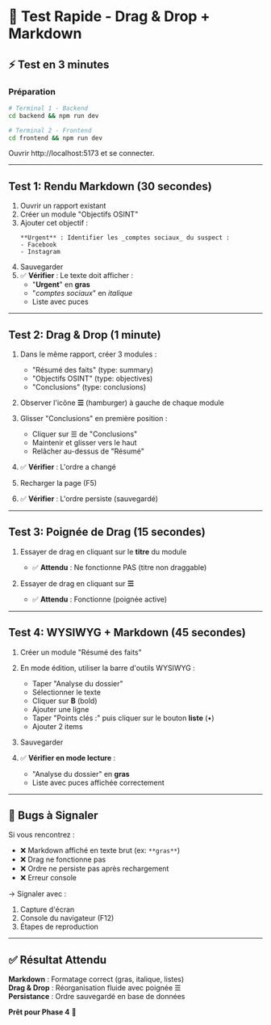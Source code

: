 # 🧪 Test Rapide - Drag & Drop + Markdown

## ⚡ Test en 3 minutes

### Préparation
```bash
# Terminal 1 - Backend
cd backend && npm run dev

# Terminal 2 - Frontend
cd frontend && npm run dev
```

Ouvrir http://localhost:5173 et se connecter.

---

## Test 1: Rendu Markdown (30 secondes)

1. Ouvrir un rapport existant
2. Créer un module "Objectifs OSINT"
3. Ajouter cet objectif :
   ```
   **Urgent** : Identifier les _comptes sociaux_ du suspect :
   - Facebook
   - Instagram
   ```
4. Sauvegarder
5. ✅ **Vérifier** : Le texte doit afficher :
   - "**Urgent**" en **gras**
   - "_comptes sociaux_" en _italique_
   - Liste avec puces

---

## Test 2: Drag & Drop (1 minute)

1. Dans le même rapport, créer 3 modules :
   - "Résumé des faits" (type: summary)
   - "Objectifs OSINT" (type: objectives)
   - "Conclusions" (type: conclusions)

2. Observer l'icône **☰** (hamburger) à gauche de chaque module

3. Glisser "Conclusions" en première position :
   - Cliquer sur ☰ de "Conclusions"
   - Maintenir et glisser vers le haut
   - Relâcher au-dessus de "Résumé"

4. ✅ **Vérifier** : L'ordre a changé

5. Recharger la page (F5)

6. ✅ **Vérifier** : L'ordre persiste (sauvegardé)

---

## Test 3: Poignée de Drag (15 secondes)

1. Essayer de drag en cliquant sur le **titre** du module
   - ✅ **Attendu** : Ne fonctionne PAS (titre non draggable)

2. Essayer de drag en cliquant sur **☰**
   - ✅ **Attendu** : Fonctionne (poignée active)

---

## Test 4: WYSIWYG + Markdown (45 secondes)

1. Créer un module "Résumé des faits"

2. En mode édition, utiliser la barre d'outils WYSIWYG :
   - Taper "Analyse du dossier"
   - Sélectionner le texte
   - Cliquer sur **B** (bold)
   - Ajouter une ligne
   - Taper "Points clés :" puis cliquer sur le bouton **liste** (•)
   - Ajouter 2 items

3. Sauvegarder

4. ✅ **Vérifier en mode lecture** :
   - "Analyse du dossier" en **gras**
   - Liste avec puces affichée correctement

---

## 🐛 Bugs à Signaler

Si vous rencontrez :
- ❌ Markdown affiché en texte brut (ex: `**gras**`)
- ❌ Drag ne fonctionne pas
- ❌ Ordre ne persiste pas après rechargement
- ❌ Erreur console

→ Signaler avec :
1. Capture d'écran
2. Console du navigateur (F12)
3. Étapes de reproduction

---

## ✅ Résultat Attendu

**Markdown** : Formatage correct (gras, italique, listes)  
**Drag & Drop** : Réorganisation fluide avec poignée ☰  
**Persistance** : Ordre sauvegardé en base de données  

**Prêt pour Phase 4** 🚀
